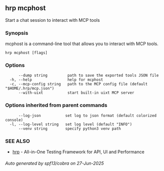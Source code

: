 ## hrp mcphost

Start a chat session to interact with MCP tools

### Synopsis

mcphost is a command-line tool that allows you to interact with MCP tools.

```
hrp mcphost [flags]
```

### Options

```
      --dump string         path to save the exported tools JSON file
  -h, --help                help for mcphost
  -c, --mcp-config string   path to the MCP config file (default "$HOME/.hrp/mcp.json")
      --with-uixt           start built-in uixt MCP server
```

### Options inherited from parent commands

```
      --log-json           set log to json format (default colorized console)
  -l, --log-level string   set log level (default "INFO")
      --venv string        specify python3 venv path
```

### SEE ALSO

* [hrp](hrp.md)	 - All-in-One Testing Framework for API, UI and Performance

###### Auto generated by spf13/cobra on 27-Jun-2025
